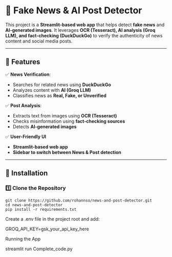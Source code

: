 # 📰 Fake News & AI Post Detector

This project is a **Streamlit-based web app** that helps detect **fake news** and **AI-generated images**. It leverages **OCR (Tesseract), AI analysis (Groq LLM), and fact-checking (DuckDuckGo)** to verify the authenticity of news content and social media posts.

---

## 🚀 Features

✅ **News Verification**:  
- Searches for related news using **DuckDuckGo**  
- Analyzes content with **AI (Groq LLM)**  
- Classifies news as **Real, Fake, or Unverified**  

✅ **Post Analysis**:  
- Extracts text from images using **OCR (Tesseract)**  
- Checks misinformation using **fact-checking sources**  
- Detects **AI-generated images**  

✅ **User-Friendly UI**  
- **Streamlit-based web app**  
- **Sidebar to switch between News & Post detection**  

---

## 📌 Installation

### **1️⃣ Clone the Repository**
```
git clone https://github.com/rohannso/news-and-post-detector.git
cd news-and-post-detector
pip install -r requirements.txt

```
Create a .env file in the project root and add:

GROQ_API_KEY=gsk_your_api_key_here

Running the App

streamlit run Complete_code.py